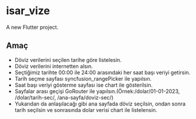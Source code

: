 # isar_vize

A new Flutter project.

## Amaç

- Döviz verilerini seçilen tarihe göre listelesin.
- Döviz verilerini internetten alsın.
- Seçtiğimiz tarihte 00:00 ile 24:00 arasındaki her saat başı veriyi getirsin.
- Tarih seçme sayfası syncfusion_rangePicker ile yapılsın.
- Saat başı veriyi gösterme sayfası ise chart ile gösterilsin.
- Sayfalar arası geçişi GoRouter ile yapılsın.(Örnek:/dolar/01-01-2023, /dolar/tarih-sec/, /ana-sayfa/doviz-sec/)
- Yukarıdan da anlaşılacağı gibi ana sayfada döviz seçilsin, ondan sonra tarih seçilsin ve sonrasında dolar verisi chart ile listelensin.
